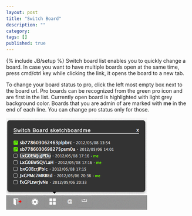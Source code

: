 ```yaml
---
layout: post
title: "Switch Board"
description: ""
category: 
tags: []
published: true
---
```

{% include JB/setup %}
Switch board list enables you to quickly change a board. In case you want to have multiple boards open at the same time, press cmd/ctrl key 
while clicking the link, it opens the board to a new tab.

To change your board status to pro, click the left most empty box next to the board url. Pro boards can be recognized
from the green pro icon and are first in the list. Currently open board is highlighted with light grey background color. Boards that you are admin of are marked with **me** in the end of each line. You can change pro status only for those. 


![Switch board list](/images/switchboard.png)
